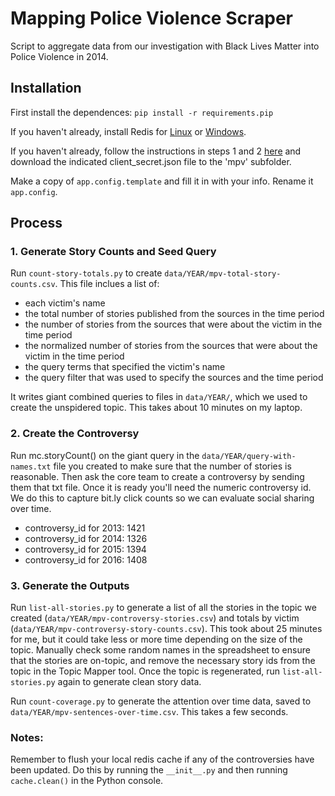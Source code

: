 Mapping Police Violence Scraper
===============================

Script to aggregate data from our investigation with Black Lives Matter into Police Violence in 2014.

Installation
------------

First install the dependences: `pip install -r requirements.pip`

If you haven't already, install Redis for [Linux](http://redis.io/download) or [Windows](https://github.com/MSOpenTech/redis).

If you haven't already, follow the instructions in steps 1 and 2 [here](https://developers.google.com/sheets/quickstart/python) and download the indicated client_secret.json file to the 'mpv' subfolder.

Make a copy of `app.config.template` and fill it in with your info. Rename it `app.config`. 

Process
-------

### 1. Generate Story Counts and Seed Query

Run `count-story-totals.py` to create `data/YEAR/mpv-total-story-counts.csv`.  This file inclues a list of:
 * each victim's name
 * the total number of stories published from the sources in the time period
 * the number of stories from the sources that were about the victim in the time period
 * the normalized number of stories from the sources that were about the victim in the time period
 * the query terms that specified the victim's name
 * the query filter that was used to specify the sources and the time period

It writes giant combined queries to files in `data/YEAR/`, which we used to create the unspidered topic.  This takes about 10 minutes on my laptop.

### 2. Create the Controversy

Run mc.storyCount() on the giant query in the `data/YEAR/query-with-names.txt` file you created to make sure that the number of stories is reasonable. Then ask the core team to create a controversy by sending them that txt file. Once it is ready you'll need the numeric controversy id.  We do this to capture bit.ly click counts so we can evaluate social sharing over time.

* controversy_id for 2013: 1421
* controversy_id for 2014: 1326
* controversy_id for 2015: 1394 
* controversy_id for 2016: 1408

### 3. Generate the Outputs

Run `list-all-stories.py` to generate a list of all the stories in the topic we created (`data/YEAR/mpv-controversy-stories.csv`) and totals by victim (`data/YEAR/mpv-controversy-story-counts.csv`). This took about 25 minutes for me, but it could take less or more time depending on the size of the topic. Manually check some random names in the spreadsheet to ensure that the stories are on-topic, and remove the necessary story ids from the topic in the Topic Mapper tool. Once the topic is regenerated, run `list-all-stories.py` again to generate clean story data.

Run `count-coverage.py` to generate the attention over time data, saved to `data/YEAR/mpv-sentences-over-time.csv`. This takes a few seconds.

### Notes:

Remember to flush your local redis cache if any of the controversies have been updated. Do this by running the `__init__.py` and then running `cache.clean()` in the Python console.
